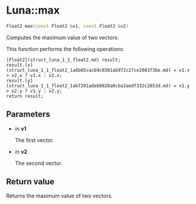 # Luna::max

```c++
Float2 max(const Float2 &v1, const Float2 &v2)
```

Computes the maximum value of two vectors. 

This function performs the following operations: 
```
[Float2](struct_luna_1_1_float2.md) result;
result.[x](struct_luna_1_1_float2_1a6b05cac69c0301ab972c27ce208373be.md) = v1.x > v2.x ? v1.x : v2.x;
result.[y](struct_luna_1_1_float2_1ab7291adeb8828a0cba3aedf332c2053d.md) = v1.y > v2.y ? v1.y : v2.y;
return result;
```


## Parameters
* *in* **v1**

    The first vector. 

* *in* **v2**

    The second vector. 

## Return value
Returns the maximum value of two vectors. 


